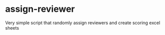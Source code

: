 # assign-reviewer
Very simple script that randomly assign reviewers and create scoring excel sheets
